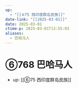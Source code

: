 ```yaml
---
up:
  - "[[⑥75 西印度群岛民族]]"
date-link: "[[2025-03-01]]"
date: 2025-03-01
ctime-p: 2025-03-01T13:55:03
aliases:
  - 巴哈马人
---
```


# ⑥768 巴哈马人

- up: [[⑥75 西印度群岛民族]]
